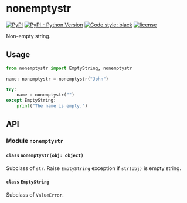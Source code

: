 # nonemptystr

[![PyPI](https://img.shields.io/pypi/v/nonemptystr)](https://pypi.org/project/nonemptystr/)
[![PyPI - Python Version](https://img.shields.io/pypi/pyversions/nonemptystr)](https://pypi.org/project/nonemptystr/)
[![Code style: black](https://img.shields.io/badge/code%20style-black-000000.svg)](https://github.com/psf/black)
[![license](https://img.shields.io/github/license/nekonoshiri/nonemptystr)](https://github.com/nekonoshiri/nonemptystr/blob/main/LICENSE)

Non-empty string.

## Usage

```Python
from nonemptystr import EmptyString, nonemptystr

name: nonemptystr = nonemptystr("John")

try:
    name = nonemptystr("")
except EmptyString:
    print("The name is empty.")
```

## API

### Module `nonemptystr`

#### `class` `nonemptystr(obj: object)`

Subclass of `str`.
Raise `EmptyString` exception if `str(obj)` is empty string.

#### `class` `EmptyString`

Subclass of `ValueError`.

